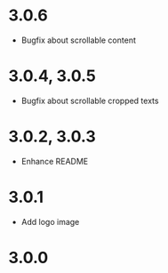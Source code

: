 # 3.0.6

* Bugfix about scrollable content

# 3.0.4, 3.0.5

* Bugfix about scrollable cropped texts

# 3.0.2, 3.0.3

* Enhance README

# 3.0.1

* Add logo image

# 3.0.0
